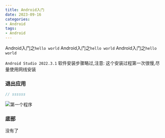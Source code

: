 ```yaml
---
title: Android入门
date: 2023-09-16
categories: 
- Android
tags:
- Android
---
```

Android入门之`hello world`
Android入门之`hello world`
Android入门之`hello world`

<!-- more -->

`Android Studio 2022.3.1` 软件安装步骤略过,注意: 这个安装过程第一次很慢,尽量使用网线安装

### 退出应用

```java
// ssssss
```



![第一个程序](/img/Android/Android_01.png "hello wolrd")


### 底部

没有了























